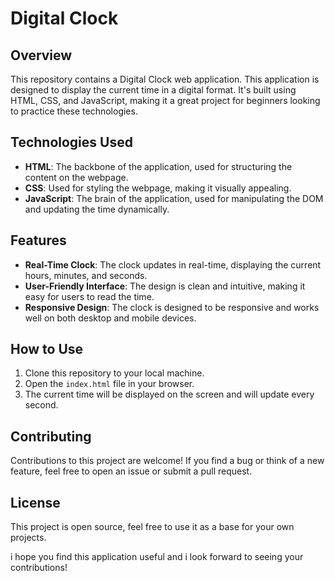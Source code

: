 # Digital Clock

## Overview
This repository contains a Digital Clock web application. This application is designed to display the current time in a digital format. It's built using HTML, CSS, and JavaScript, making it a great project for beginners looking to practice these technologies.

## Technologies Used
- **HTML**: The backbone of the application, used for structuring the content on the webpage.
- **CSS**: Used for styling the webpage, making it visually appealing.
- **JavaScript**: The brain of the application, used for manipulating the DOM and updating the time dynamically.

## Features
- **Real-Time Clock**: The clock updates in real-time, displaying the current hours, minutes, and seconds.
- **User-Friendly Interface**: The design is clean and intuitive, making it easy for users to read the time.
- **Responsive Design**: The clock is designed to be responsive and works well on both desktop and mobile devices.

## How to Use
1. Clone this repository to your local machine.
2. Open the `index.html` file in your browser.
3. The current time will be displayed on the screen and will update every second.

## Contributing
Contributions to this project are welcome! If you find a bug or think of a new feature, feel free to open an issue or submit a pull request.

## License
This project is open source, feel free to use it as a base for your own projects.

i hope you find this application useful and i look forward to seeing your contributions!
